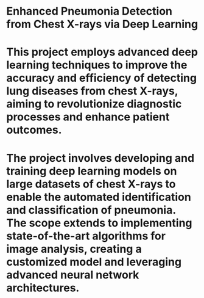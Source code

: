 # Enhanced Pneumonia Detection from Chest X-rays via Deep Learning
# This project employs advanced deep learning techniques to improve the accuracy and efficiency of detecting lung diseases from chest X-rays, aiming to revolutionize diagnostic processes and enhance patient outcomes.
# The project involves developing and training deep learning models on large datasets of chest X-rays to enable the automated identification and classification of pneumonia. The scope extends to implementing state-of-the-art algorithms for image analysis, creating a customized model and leveraging advanced neural network architectures.
